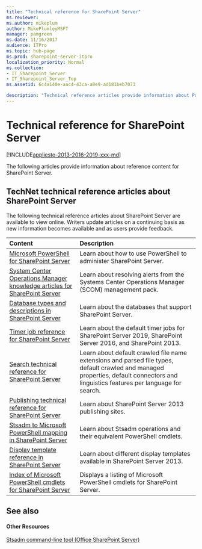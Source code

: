 ```yaml
---
title: "Technical reference for SharePoint Server"
ms.reviewer: 
ms.author: mikeplum
author: MikePlumleyMSFT
manager: pamgreen
ms.date: 11/16/2017
audience: ITPro
ms.topic: hub-page
ms.prod: sharepoint-server-itpro
localization_priority: Normal
ms.collection:
- IT_Sharepoint_Server
- IT_Sharepoint_Server_Top
ms.assetid: 6c4a140e-aac4-43ca-a8e9-ad181beb7073

description: "Technical reference articles provide information about PowerShell for SharePoint Server plus other useful reference information about general settings, security, and tools."
---
```


# Technical reference for SharePoint Server

[!INCLUDE[appliesto-2013-2016-2019-xxx-md](../includes/appliesto-2013-2016-2019-xxx-md.md)] 
  
The following articles provide information about reference content for SharePoint Server.
  
## TechNet technical reference articles about SharePoint Server

The following technical reference articles about SharePoint Server are available to view online. Writers update articles on a continuing basis as new information becomes available and as users provide feedback.
  
|**Content**|**Description**|
|:-----|:-----|
|[Microsoft PowerShell for SharePoint Server](/powershell/module/sharepoint-server/?view=sharepoint-ps) <br/> |Learn about how to use PowerShell to administer SharePoint Server.  <br/> |
|[System Center Operations Manager knowledge articles for SharePoint Server](system-center-operations-manager-knowledge-articles.md) <br/> |Learn about resolving alerts from the Systems Center Operations Manager (SCOM) management pack.  <br/> |
|[Database types and descriptions in SharePoint Server](database-types-and-descriptions.md) <br/> |Learn about the databases that support SharePoint Server.  <br/> |
|[Timer job reference for SharePoint Server](timer-job-reference-for-sharepoint-server.md) <br/> |Learn about the default timer jobs for SharePoint Server 2019, SharePoint Server 2016, and SharePoint 2013.  <br/> |
|[Search technical reference for SharePoint Server](search-technical-reference.md) <br/> |Learn about default crawled file name extensions and parsed file types, default crawled and managed properties, default connectors and linguistics features per language for search.  <br/> |
|[Publishing technical reference for SharePoint Server](publishing-technical-reference.md) <br/> |Learn about SharePoint Server 2013 publishing sites.  <br/> |
|[Stsadm to Microsoft PowerShell mapping in SharePoint Server](stsadm-to-microsoft-powershell-mapping.md) <br/> |Learn about Stsadm operations and their equivalent PowerShell cmdlets.  <br/> |
|[Display template reference in SharePoint Server](display-template-reference-in-sharepoint-server.md) <br/> |Learn about different display templates available in SharePoint Server 2013.  <br/> |
|[Index of Microsoft PowerShell cmdlets for SharePoint Server](/powershell/module/sharepoint-server/?view=sharepoint-ps) <br/> |Displays a listing of Microsoft PowerShell cmdlets for SharePoint Server.  <br/> |
   
## See also

#### Other Resources

[Stsadm command-line tool (Office SharePoint Server)](https://go.microsoft.com/fwlink/p/?LinkID=186993)

